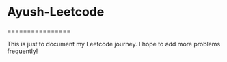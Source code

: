# Ayush-Leetcode
================

This is just to document my Leetcode journey. I hope to add more problems frequently!
